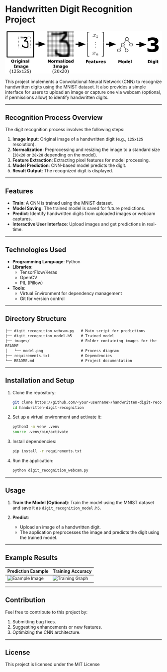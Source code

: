 # Handwritten Digit Recognition Project

![Digit Recognition Process](model.png)

This project implements a Convolutional Neural Network (CNN) to recognize handwritten digits using the MNIST dataset. It also provides a simple interface for users to upload an image or capture one via webcam (optional, if permissions allow) to identify handwritten digits.

---

## Recognition Process Overview
The digit recognition process involves the following steps:
1. **Image Input**: Original image of a handwritten digit (e.g., `125x125` resolution).
2. **Normalization**: Preprocessing and resizing the image to a standard size (`20x20` or `28x28` depending on the model).
3. **Feature Extraction**: Extracting pixel features for model processing.
4. **Model Prediction**: CNN-based model predicts the digit.
5. **Result Output**: The recognized digit is displayed.

---

## Features
- **Train**: A CNN is trained using the MNIST dataset.
- **Model Saving**: The trained model is saved for future predictions.
- **Predict**: Identify handwritten digits from uploaded images or webcam captures.
- **Interactive User Interface**: Upload images and get predictions in real-time.

---

## Technologies Used
- **Programming Language**: Python
- **Libraries**: 
  - TensorFlow/Keras
  - OpenCV
  - PIL (Pillow)
- **Tools**:
  - Virtual Environment for dependency management
  - Git for version control

---

## Directory Structure
```
├── digit_recognition_webcam.py   # Main script for predictions
├── digit_recognition_model.h5    # Trained model
├── images/                       # Folder containing images for the README
│   └── model.png                 # Process diagram
├── requirements.txt              # Dependencies
└── README.md                     # Project documentation
```

---

## Installation and Setup
1. Clone the repository:

   ```bash
   git clone https://github.com/<your-username>/handwritten-digit-recognition.git
   cd handwritten-digit-recognition
   ```

2. Set up a virtual environment and activate it:

   ```bash
   python3 -m venv .venv
   source .venv/bin/activate
   ```

3. Install dependencies:

   ```bash
   pip install -r requirements.txt
   ```

4. Run the application:

   ```bash
   python digit_recognition_webcam.py
   ```

---

## Usage
1. **Train the Model (Optional)**: 
   Train the model using the MNIST dataset and save it as `digit_recognition_model.h5`.

2. **Predict**:
   - Upload an image of a handwritten digit.
   - The application preprocesses the image and predicts the digit using the trained model.

---

## Example Results
| Prediction Example | Training Accuracy |
|--------------------|-------------------|
| ![Example Image](images/example_prediction.png) | ![Training Graph](images/example_accuracy.png) |

---

## Contribution
Feel free to contribute to this project by:
1. Submitting bug fixes.
2. Suggesting enhancements or new features.
3. Optimizing the CNN architecture.

---

## License
This project is licensed under the MIT License
